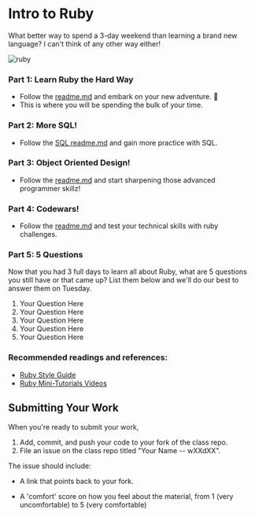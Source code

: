 # Intro to Ruby
What better way to spend a 3-day weekend than learning a brand new language? I can't think of any other way either!

![ruby](https://keystrokecreative.com/images/technology/web/icon-ruby.png)


### Part 1: Learn Ruby the Hard Way

  - Follow the [readme.md](1_Learn_Ruby_the_Hard_Way/readme.md) and embark on your new adventure. :wave:
  - This is where you will be spending the bulk of your time.

### Part 2: More SQL!

  - Follow the [SQL readme.md](2_SQL/readme.md) and gain more practice with SQL.

### Part 3: Object Oriented Design!

  - Follow the [readme.md](3_More_Ruby/readme.md) and start sharpening those advanced programmer skillz!

### Part 4: Codewars!

  - Follow the [readme.md](4_Codewars/readme.md) and test your technical skills with ruby challenges.

### Part 5: 5 Questions

Now that you had 3 full days to learn all about Ruby, what are 5 questions you still have or that came up? List them below and we'll do our best to answer them on Tuesday.

  1. Your Question Here
  2. Your Question Here
  3. Your Question Here
  4. Your Question Here
  5. Your Question Here

### Recommended readings and references:
  - [Ruby Style Guide](https://github.com/bbatsov/ruby-style-guide)
  - [Ruby Mini-Tutorials Videos](https://www.youtube.com/playlist?list=PLw1xVKFbouelGegt-oL_Eip2GSUhr-a66)


## Submitting Your Work

  When you're ready to submit your work,

  1.  Add, commit, and push your code to your fork of the class repo.
  2.  File an issue on the class repo titled "Your Name -- wXXdXX".

  The issue should include:

  -   A link that points back to your fork.

  -   A 'comfort' score on how you feel about the material, from 1 (very
      uncomfortable) to 5 (very comfortable)

